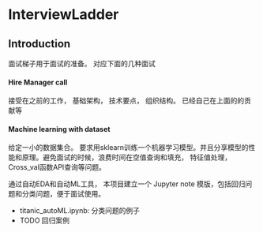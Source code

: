 # InterviewLadder

## Introduction

面试梯子用于面试的准备。 对应下面的几种面试

#### Hire Manager call

接受在之前的工作， 基础架构， 技术要点， 组织结构。 已经自己在上面的的贡献等

#### Machine learning with dataset

给定一小的数据集合。 要求用sklearn训练一个机器学习模型。并且分享模型的性能和原理。避免面试的时候，浪费时间在空值查询和填充， 特征值处理， Cross_val函数API查询等问题。

通过自动EDA和自动ML工具， 本项目建立一个 Jupyter note 模版，包括回归问题和分类问题，便于面试使用。

- titanic_autoML.ipynb: 分类问题的例子
- TODO 回归案例
